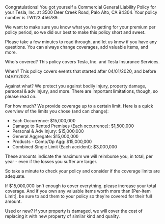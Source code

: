 Congratulations! You got yourself a Commercial General Liability Policy for your Tesla, Inc. at 3500 Deer Creek Road, Palo Alto, CA 94304. Your policy number is TW123 456789.

We want to make sure you know what you're getting for your premium per policy period, so we did our best to make this policy short and sweet.

Please take a few minutes to read through, and let us know if you have any questions. You can always change coverages, add valuable items, and more.

Who's covered?
This policy covers Tesla, Inc. and Tesla Insurance Services.

When?
This policy covers events that started after 04/01/2020, and before 04/01/2023.

Against what?
We protect you against bodily injury, property damage, personal & adv injury, and more. There are important limitations, though, so please read on.

For how much?
We provide coverage up to a certain limit. Here is a quick overview of the limits you chose (and can change):

- Each Occurrence: $15,000,000
- Damage to Rented Premises (Each occurrence): $1,500,000
- Personal & Adv Injury: $15,000,000
- General Aggregate: $15,000,000
- Products - Comp/Op Agg: $15,000,000
- Combined Single Limit (Each accident): $3,000,000

These amounts indicate the maximum we will reimburse you, in total, per year - even if the losses you suffer are larger.

So take a minute to check your policy and consider if the coverage limits are adequate.

If $15,000,000 isn't enough to cover everything, please increase your total coverage. And if you own any valuable items worth more than [Per-Item Limit], be sure to add them to your policy so they're covered for their full amount.

Used or new?
If your property is damaged, we will cover the cost of replacing it with new property of similar kind and quality.